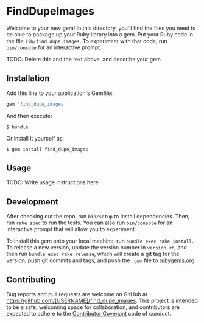 # FindDupeImages

Welcome to your new gem! In this directory, you'll find the files you need to be able to package up your Ruby library into a gem. Put your Ruby code in the file `lib/find_dupe_images`. To experiment with that code, run `bin/console` for an interactive prompt.

TODO: Delete this and the text above, and describe your gem

## Installation

Add this line to your application's Gemfile:

```ruby
gem 'find_dupe_images'
```

And then execute:

    $ bundle

Or install it yourself as:

    $ gem install find_dupe_images

## Usage

TODO: Write usage instructions here

## Development

After checking out the repo, run `bin/setup` to install dependencies. Then, run `rake spec` to run the tests. You can also run `bin/console` for an interactive prompt that will allow you to experiment.

To install this gem onto your local machine, run `bundle exec rake install`. To release a new version, update the version number in `version.rb`, and then run `bundle exec rake release`, which will create a git tag for the version, push git commits and tags, and push the `.gem` file to [rubygems.org](https://rubygems.org).

## Contributing

Bug reports and pull requests are welcome on GitHub at https://github.com/[USERNAME]/find_dupe_images. This project is intended to be a safe, welcoming space for collaboration, and contributors are expected to adhere to the [Contributor Covenant](contributor-covenant.org) code of conduct.

